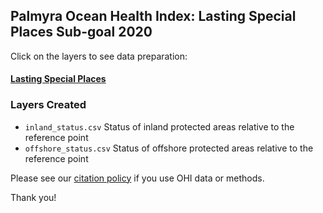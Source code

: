 ## Palmyra Ocean Health Index: Lasting Special Places Sub-goal 2020  

Click on the layers to see data preparation:  

#### [Lasting Special Places](https://ohi-4site.github.io/pal-prep/prep/sp/lsp/v2020/lsp_data_prep.html)  

### Layers Created

- `inland_status.csv`   Status of inland protected areas relative to the reference point   
- `offshore_status.csv` Status of offshore protected areas relative to the reference point   


Please see our [citation policy](http://ohi-science.org/citation-policy/) if you use OHI data or methods.   

Thank you! 
